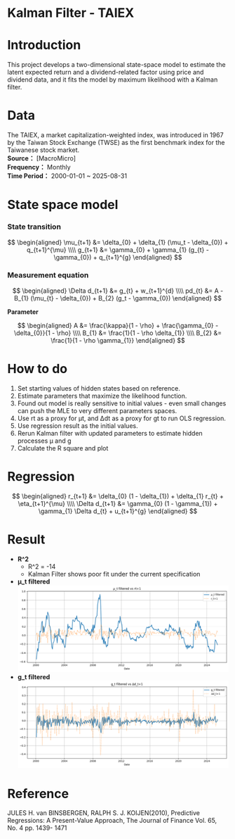 # Kalman Filter - TAIEX

# Introduction
This project develops a two-dimensional state-space model to estimate the latent expected return  and a dividend-related factor using price and dividend data, and it fits the model by maximum likelihood with a Kalman filter.

# Data
The TAIEX, a market capitalization-weighted index, was introduced in 1967 by the Taiwan Stock Exchange (TWSE) as the first benchmark index for the Taiwanese stock market.  
**Source：** [MacroMicro]  
**Frequency：** Monthly  
**Time Period：** 2000-01-01 ~ 2025-08-31

# State space model
### State transition
$$
\begin{aligned}
\mu_{t+1} &= \delta_{0} + \delta_{1} (\mu_t - \delta_{0}) + q_{t+1}^{\mu} \\\\
g_{t+1} &= \gamma_{0} + \gamma_{1} (g_{t} - \gamma_{0}) + q_{t+1}^{g}   
\end{aligned}
$$

### Measurement equation
$$
\begin{aligned}
\Delta d_{t+1} &= g_{t} + w_{t+1}^{d} \\\\
pd_{t} &= A - B_{1} (\mu_{t} - \delta_{0}) + B_{2} (g_t - \gamma_{0})   
\end{aligned}
$$

**Parameter**

$$
\begin{aligned}
A &= \frac{\kappa}{1 - \rho} + \frac{\gamma_{0} - \delta_{0}}{1 - \rho} \\\\
B_{1} &= \frac{1}{1 - \rho \delta_{1}} \\\\
B_{2} &= \frac{1}{1 - \rho \gamma_{1}}
\end{aligned}
$$

# How to do
1. Set starting values of hidden states based on reference.
2. Estimate parameters that maximize the likelihood function.
3. Found out model is really sensitive to initial values - even small changes can push the MLE to very different parameters spaces.
4. Use rt as a proxy for μt, and Δdt as a proxy for gt to run OLS regression.
5. Use regression result as the initial values.
6. Rerun Kalman filter with updated parameters to estimate hidden processes μ and g
7. Calculate the R square and plot

# Regression
$$
\begin{aligned}
r_{t+1} &= \delta_{0} (1 - \delta_{1}) + \delta_{1} r_{t} + \eta_{t+1}^{\mu} \\\\
\Delta d_{t+1} &= \gamma_{0} (1 - \gamma_{1}) + \gamma_{1} \Delta d_{t} + u_{t+1}^{g}
\end{aligned}
$$

# Result
- **R^2**  
  - R^2 = -14
  - Kalman Filter shows poor fit under the current specification
- **μ_t filtered**  
![μ_t result](plots/mu_t%20filtered.png)
- **g_t filtered**
![g_t result](plots/g_t%20filtered.png)

# Reference
JULES H. van BINSBERGEN, RALPH S. J. KOIJEN(2010), Predictive Regressions: A Present-Value Approach, The Journal of Finance Vol. 65, No. 4 pp. 1439- 1471
